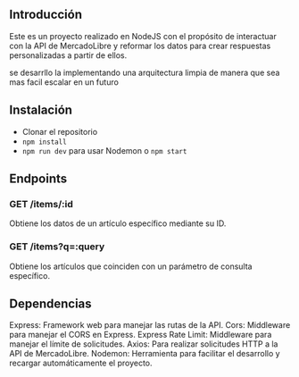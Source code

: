 
## Introducción
Este es un proyecto realizado en NodeJS con el propósito de interactuar con la API de MercadoLibre y reformar los datos para crear respuestas personalizadas a partir de ellos.

se desarrllo la implementando una arquitectura limpia de manera que sea mas facil escalar en un futuro

## Instalación
*  Clonar el repositorio
* `npm install`
* `npm run dev` para usar Nodemon o `npm start`

## Endpoints
### GET /items/:id
Obtiene los datos de un artículo específico mediante su ID.

### GET /items?q=:query
Obtiene los artículos que coinciden con un parámetro de consulta específico.

## Dependencias
Express: Framework web para manejar las rutas de la API.
Cors: Middleware para manejar el CORS en Express.
Express Rate Limit: Middleware para manejar el límite de solicitudes.
Axios: Para realizar solicitudes HTTP a la API de MercadoLibre.
Nodemon: Herramienta para facilitar el desarrollo y recargar automáticamente el proyecto.